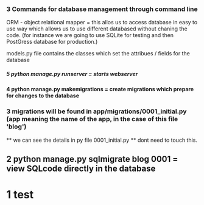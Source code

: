 ### 3 Commands for database management through command line

ORM - object relational mapper = this allos us to access database in easy to use way which allows us to use different databased without chaning the code. (for instance we are going to use SQLite for testing and then PostGress database for production.)



models.py file contains the classes which set the attribues / fields for the database

##### 5 python manage.py runserver = starts webserver

#### 4 python manage.py makemigrations = create migrations which prepare for changes to the database

### 3 migrations will be found in app/migrations/0001_initial.py (app meaning the name of the app, in the case of this file 'blog')
** we can see the details in py file 0001_initial.py
** dont need to touch this.

## 2 python manage.py sqlmigrate blog 0001 = view SQLcode directly in the database

# 1 test
